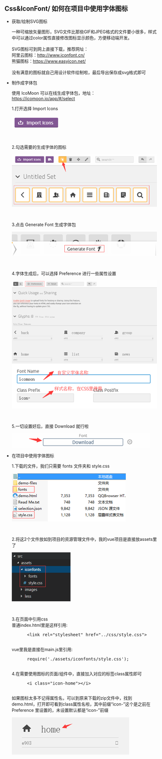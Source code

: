 ## Css&IconFont/ 如何在项目中使用字体图标

* 获取/绘制SVG图标

    一种可缩放矢量图形，SVG文件比那些GIF和JPEG格式的文件要小很多，样式中可以通过color属性直接修改图标显示颜色，方便移动端开发。
    <br/>
    <br/>
    SVG图标可到网上直接下载，推荐网址：
    <br/>
    阿里云图标：http://www.iconfont.cn/
    <br/>
    熊猫图标：https://www.easyicon.net/
    <br/>
    <br/>
    没有满意的图标就自己用设计软件绘制啦，最后导出保存成svg格式即可

* 制作成字体包

    使用 IcoMoon 可以在线生成字体包，地址：https://icomoon.io/app/#/select
    <br/>

    1.打开选择 Import Icons  
    
    ![Image text](images/iconfont-1.png) 

    <br/>

    2.勾选需要的生成字体的图标

    ![Image text](images/iconfont-2.png)  

    <br/>

    3.点击 Generate Font 生成字体包

    ![Image text](images/iconfont-3.png) 

    <br/>

    4.字体生成后，可以选择 Preference 进行一些属性设置

    ![Image text](images/iconfont-4.png) 
    ![Image text](images/iconfont-5.png) 

    <br/>

    5.一切设置好后，直接 Download 就行啦

    ![Image text](images/iconfont-6.png) 
    <br/>

* 在项目中使用字体图标

    1.下载的文件，我们只需要 fonts 文件夹和 style.css

    ![Image text](images/iconfont-7.png) 

    <br/>

    2.将这2个文件放如到项目的资源管理文件中，我的vue项目是直接放assets里了

    ![Image text](images/iconfont-8.png) 

    <br/>

    3.在页面中引用css
    <br/>
    普通index.html里是这样引用:

    <pre>
        &lt;link rel="stylesheet" href="../css/style.css"&gt;
    </pre>

    vue里我是直接在main.js里引用:

    <pre>
        require('./assets/iconfonts/style.css');
    </pre>

    4.在需要使用图标的页面/组件中，直接加入对应的标签class属性即可
    <pre>
        &lt;i class="icon-home"&gt;&lt;/i&gt;
    </pre>

    如果图标太多不记得属性名，可以到原来下载的zip文件中，找到demo.html，打开即可看到class属性名啦，其中前缀“icon-”这个是之前在 Preference 里设置的，未设置默认都是“icon-”前缀  
    
    ![Image text](images/iconfont-9.png) 
